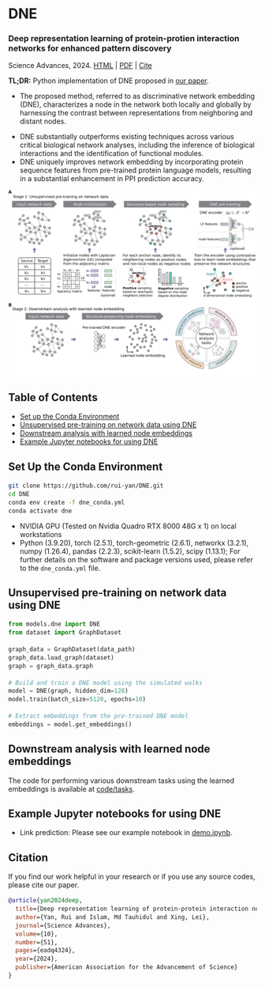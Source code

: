 # DNE

### Deep representation learning of protein-protien interaction networks for enhanced pattern discovery
Science Advances, 2024. [HTML](https://www.science.org/doi/10.1126/sciadv.adq4324) | [PDF](https://www.science.org/doi/epdf/10.1126/sciadv.adq4324) | [Cite](#citation)

**TL;DR:** Python implementation of DNE proposed in [our paper](https://www.science.org/doi/10.1126/sciadv.adq4324). 
- The proposed method, referred to as discriminative network embedding (DNE), characterizes a node in the network both locally and globally by harnessing the contrast between representations from neighboring and distant nodes.
<!-- - By differentiating between local structural patterns and non-local segment patterns, DNE significantly improves node embeddings to more accurately capture both the global structure—such as node structural roles and community memberships—and the local neighborhood connections of each node. -->
- DNE substantially outperforms existing techniques across various critical biological network analyses, including the inference of biological interactions and the identification of functional modules.
- DNE uniquely improves network embedding by incorporating protein sequence features from pre-trained protein language models, resulting in a substantial enhancement in PPI prediction accuracy.

<img src="docs/DNE.png" width="800px" align="center" />

## Table of Contents
- [Set up the Conda Environment](#set-up-the-conda-environment)
- [Unsupervised pre-training on network data using DNE](#unsupervised-pre-training-on-network-data-using-dne)
- [Downstream analysis with learned node embeddings](#downstream-analysis-with-learned-node-embeddings)
- [Example Jupyter notebooks for using DNE](#example-jupyter-notebooks-for-using-dne)

## Set Up the Conda Environment
```bash
git clone https://github.com/rui-yan/DNE.git
cd DNE
conda env create -f dne_conda.yml
conda activate dne
```

* NVIDIA GPU (Tested on Nvidia Quadro RTX 8000 48G x 1) on local workstations
* Python (3.9.20), torch (2.5.1), torch-geometric (2.6.1), networkx (3.2.1), numpy (1.26.4), pandas (2.2.3), scikit-learn (1.5.2), scipy (1.13.1); For further details on the software and package versions used, please refer to the `dne_conda.yml` file.

## Unsupervised pre-training on network data using DNE
```python
from models.dne import DNE
from dataset import GraphDataset

graph_data = GraphDataset(data_path)
graph_data.load_graph(dataset)
graph = graph_data.graph

# Build and train a DNE model using the simulated walks
model = DNE(graph, hidden_dim=128)
model.train(batch_size=5120, epochs=10)

# Extract embeddings from the pre-trained DNE model
embeddings = model.get_embeddings()
```

## Downstream analysis with learned node embeddings
The code for performing various downstream tasks using the learned embeddings is available at [code/tasks](https://github.com/rui-yan/DNE/tree/main/code/tasks).

## Example Jupyter notebooks for using DNE 
- Link prediction: Please see our example notebook in [demo.ipynb](https://github.com/rui-yan/DNE/blob/main/demo.ipynb).

## Citation
If you find our work helpful in your research or if you use any source codes, please cite our paper.

```bibtex
@article{yan2024deep,
  title={Deep representation learning of protein-protein interaction networks for enhanced pattern discovery},
  author={Yan, Rui and Islam, Md Tauhidul and Xing, Lei},
  journal={Science Advances},
  volume={10},
  number={51},
  pages={eadq4324},
  year={2024},
  publisher={American Association for the Advancement of Science}
}
```
